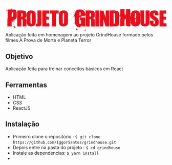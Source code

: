<img src="/src/assets/logos/logo_grindhouse.png">
Aplicação feita em homenagem ao projeto GrindHouse formado pelos filmes À Prova de Morte e Planeta Terror

## Objetivo
Aplicação feita para treinar conceitos básicos em React

## Ferramentas
- HTML
- CSS
- ReactJS

## Instalação
- Primeiro clone o repositório :
`$ git clone https://github.com/IggorSantos/grindhouse.git`
- Depois entre na pasta do projeto : `$ cd grindhouse`
- Instale as dependencias: `$ yarn install`
- 


